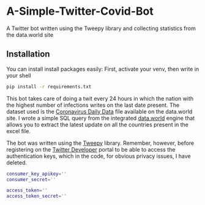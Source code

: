 # A-Simple-Twitter-Covid-Bot
A Twitter bot written using the Tweepy library and collecting statistics from the data.world site

## Installation

You can install install packages easily:
First, activate your venv, then write in your shell
```bash
pip install -r requirements.txt
```


This bot takes care of doing a twit every 24 hours in which the nation with the highest number of infections writes on the last date present. The dataset used is the [Coronavirus Daily Data](https://data.world/markmarkoh/coronavirus-data) file available on the data.world site. I wrote a simple SQL query from the integrated [data.world](https://data.world/) engine that allows you to extract the latest update on all the countries present in the excel file.

The bot was written using the [Tweepy](https://www.tweepy.org/) library.
Remember, however, before registering on the [Twitter Developer](https://developer.twitter.com/en/apply-for-access) portal to be able to access the authentication keys, which in the code, for obvious privacy issues, I have deleted.
```bash
consumer_key_apikey=''
consumer_secret=''

access_token=''
access_token_secret=''
```
